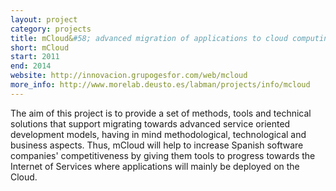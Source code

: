 ```yaml
---
layout: project
category: projects
title: mCloud&#58; advanced migration of applications to cloud computing
short: mCloud
start: 2011
end: 2014
website: http://innovacion.grupogesfor.com/web/mcloud
more_info: http://www.morelab.deusto.es/labman/projects/info/mcloud
---
```


The aim of this project is to provide a set of methods, tools and technical solutions that support migrating towards advanced service oriented development models, having in mind methodological, technological and business aspects. Thus, mCloud will help to increase Spanish software companies' competitiveness by giving them tools to progress towards the Internet of Services where applications will mainly be deployed on the Cloud.
